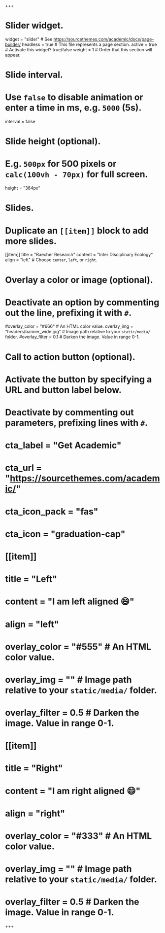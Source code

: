 +++
# Slider widget.
widget = "slider"  # See https://sourcethemes.com/academic/docs/page-builder/
headless = true  # This file represents a page section.
active = true  # Activate this widget? true/false
weight = 1  # Order that this section will appear.

# Slide interval.
# Use `false` to disable animation or enter a time in ms, e.g. `5000` (5s).
interval = false

# Slide height (optional).
# E.g. `500px` for 500 pixels or `calc(100vh - 70px)` for full screen.
height = "364px"

# Slides.
# Duplicate an `[[item]]` block to add more slides.
[[item]]
  title = "Baecher Research"
  content = "Inter Disciplinary Ecology"
  align = "left"  # Choose `center`, `left`, or `right`.

  # Overlay a color or image (optional).
  #   Deactivate an option by commenting out the line, prefixing it with `#`.
  #overlay_color = "#666"  # An HTML color value.
  overlay_img = "headers/banner_wide.jpg"  # Image path relative to your `static/media/` folder.
  #overlay_filter = 0.1  # Darken the image. Value in range 0-1.

  # Call to action button (optional).
  #   Activate the button by specifying a URL and button label below.
  #   Deactivate by commenting out parameters, prefixing lines with `#`.
  # cta_label = "Get Academic"
  # cta_url = "https://sourcethemes.com/academic/"
  # cta_icon_pack = "fas"
  # cta_icon = "graduation-cap"

# [[item]]
#   title = "Left"
#   content = "I am left aligned :smile:"
#   align = "left"
# 
#   overlay_color = "#555"  # An HTML color value.
#   overlay_img = ""  # Image path relative to your `static/media/` folder.
#   overlay_filter = 0.5  # Darken the image. Value in range 0-1.
# 
# [[item]]
#   title = "Right"
#   content = "I am right aligned :smile:"
#   align = "right"
# 
#   overlay_color = "#333"  # An HTML color value.
#   overlay_img = ""  # Image path relative to your `static/media/` folder.
#   overlay_filter = 0.5  # Darken the image. Value in range 0-1.
+++
